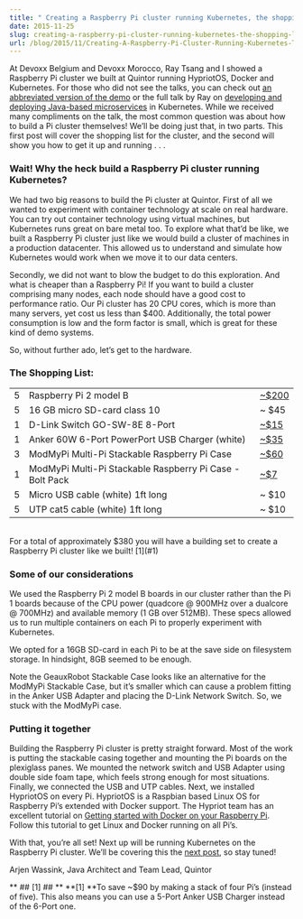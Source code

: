 ```yaml
---
title: " Creating a Raspberry Pi cluster running Kubernetes, the shopping list (Part 1) "
date: 2015-11-25
slug: creating-a-raspberry-pi-cluster-running-kubernetes-the-shopping-list-part-1
url: /blog/2015/11/Creating-A-Raspberry-Pi-Cluster-Running-Kubernetes-The-Shopping-List-Part-1
---
```

At Devoxx Belgium and Devoxx Morocco, Ray Tsang and I showed a Raspberry Pi cluster we built at Quintor running HypriotOS, Docker and Kubernetes. For those who did not see the talks, you can check out [an abbreviated version of the demo](https://www.youtube.com/watch?v=AAS5Mq9EktI) or the full talk by Ray on [developing and deploying Java-based microservices](https://www.youtube.com/watch?v=kT1vmK0r184) in Kubernetes. While we received many compliments on the talk, the most common question was about how to build a Pi cluster themselves! We’ll be doing just that, in two parts. This first post will cover the shopping list for the cluster, and the second will show you how to get it up and running . . .

### Wait! Why the heck build a Raspberry Pi cluster running Kubernetes?&nbsp;

We had two big reasons to build the Pi cluster at Quintor. First of all we wanted to experiment with container technology at scale on real hardware. You can try out container technology using virtual machines, but Kubernetes runs great on bare metal too. To explore what that’d be like, we built a Raspberry Pi cluster just like we would build a cluster of machines in a production datacenter. This allowed us to understand and simulate how Kubernetes would work when we move it to our data centers.

Secondly, we did not want to blow the budget to do this exploration. And what is cheaper than a Raspberry Pi! If you want to build a cluster comprising many nodes, each node should have a good cost to performance ratio. Our Pi cluster has 20 CPU cores, which is more than many servers, yet cost us less than $400. Additionally, the total power consumption is low and the form factor is small, which is great for these kind of demo systems.

So, without further ado, let’s get to the hardware.

### The Shopping List:

|   |   |   |
| ------------ | ------------ | ------------ |
| 5 | Raspberry Pi 2 model B | [~$200](https://www.raspberrypi.org/products/raspberry-pi-2-model-b/) |
| 5 | 16 GB micro SD-card class 10 | ~ $45 |
| 1 | D-Link Switch GO-SW-8E 8-Port | [~$15](http://www.dlink.com/uk/en/home-solutions/connect/go/go-sw-8e) |
| 1 | Anker 60W 6-Port PowerPort USB Charger (white) | [~$35](http://www.ianker.com/product/A2123122) |
| 3 | ModMyPi Multi-Pi Stackable Raspberry Pi Case | [~$60](http://www.modmypi.com/raspberry-pi/cases/multi-pi-stacker/multi-pi-stackable-raspberry-pi-case) |
| 1 | ModMyPi Multi-Pi Stackable Raspberry Pi Case - Bolt Pack | [~$7](http://www.modmypi.com/raspberry-pi/cases/multi-pi-stacker/multi-pi-stackable-raspberry-pi-case-bolt-pack) |
| 5 | Micro USB cable (white) 1ft long | ~ $10 |
| 5 | UTP cat5 cable (white) 1ft long | ~ $10 |


<br>
For a total of approximately $380 you will have a building set to create a Raspberry Pi cluster like we built! [1](#1)


### Some of our considerations&nbsp;

We used the Raspberry Pi 2 model B boards in our cluster rather than the Pi 1 boards because of the CPU power (quadcore @ 900MHz over a dualcore @ 700MHz) and available memory (1 GB over 512MB). These specs allowed us to run multiple containers on each Pi to properly experiment with Kubernetes.

We opted for a 16GB SD-card in each Pi to be at the save side on filesystem storage. In hindsight, 8GB seemed to be enough.

Note the GeauxRobot Stackable Case looks like an alternative for the ModMyPi Stackable Case, but it’s smaller which can cause a problem fitting in the Anker USB Adapter and placing the D-Link Network Switch. So, we stuck with the ModMyPi case.


### Putting it together&nbsp;

Building the Raspberry Pi cluster is pretty straight forward. Most of the work is putting the stackable casing together and mounting the Pi boards on the plexiglass panes. We mounted the network switch and USB Adapter using double side foam tape, which feels strong enough for most situations. Finally, we connected the USB and UTP cables. Next, we installed HypriotOS on every Pi. HypriotOS is a Raspbian based Linux OS for Raspberry Pi’s extended with Docker support. The Hypriot team has an excellent tutorial on [Getting started with Docker on your Raspberry Pi](http://blog.hypriot.com/getting-started-with-docker-on-your-arm-device/). Follow this tutorial to get Linux and Docker running on all Pi’s.

With that, you’re all set! Next up will be running Kubernetes on the Raspberry Pi cluster. We’ll be covering this the [next post](https://kubernetes.io/blog/2015/12/creating-raspberry-pi-cluster-running), so stay tuned!


Arjen Wassink, Java Architect and Team Lead, Quintor



** ## [1] ## **
**[1]&nbsp;**To save ~$90 by making a stack of four Pi’s (instead of five). This also means you can use a 5-Port Anker USB Charger instead of the 6-Port one.